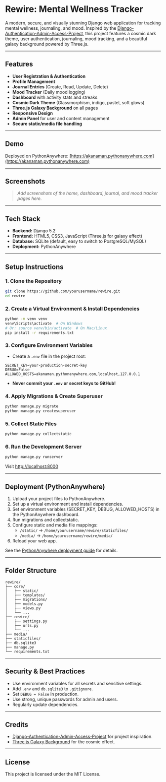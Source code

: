 # Rewire: Mental Wellness Tracker

A modern, secure, and visually stunning Django web application for tracking mental wellness, journaling, and mood. Inspired by the [Django-Authentication-Admin-Access-Project](https://github.com/msoni6620/Django-Authentication-Admin-Access-Project), this project features a cosmic dark theme, user authentication, journaling, mood tracking, and a beautiful galaxy background powered by Three.js.

---

## Features

- **User Registration & Authentication**
- **Profile Management**
- **Journal Entries** (Create, Read, Update, Delete)
- **Mood Tracker** (Daily mood logging)
- **Dashboard** with activity stats and streaks
- **Cosmic Dark Theme** (Glassmorphism, indigo, pastel, soft glows)
- **Three.js Galaxy Background** on all pages
- **Responsive Design**
- **Admin Panel** for user and content management
- **Secure static/media file handling**

---

## Demo

Deployed on PythonAnywhere: [https://akanaman.pythonanywhere.com](https://akanaman.pythonanywhere.com)

---

## Screenshots

> _Add screenshots of the home, dashboard, journal, and mood tracker pages here._

---

## Tech Stack

- **Backend:** Django 5.2
- **Frontend:** HTML5, CSS3, JavaScript (Three.js for galaxy effect)
- **Database:** SQLite (default, easy to switch to PostgreSQL/MySQL)
- **Deployment:** PythonAnywhere

---

## Setup Instructions

### 1. Clone the Repository

```bash
git clone https://github.com/yourusername/rewire.git
cd rewire
```

### 2. Create a Virtual Environment & Install Dependencies

```bash
python -m venv venv
venv\Scripts\activate  # On Windows
# Or: source venv/bin/activate  # On Mac/Linux
pip install -r requirements.txt
```

### 3. Configure Environment Variables

- Create a `.env` file in the project root:

```
SECRET_KEY=your-production-secret-key
DEBUG=False
ALLOWED_HOSTS=akanaman.pythonanywhere.com,localhost,127.0.0.1
```

- **Never commit your `.env` or secret keys to GitHub!**

### 4. Apply Migrations & Create Superuser

```bash
python manage.py migrate
python manage.py createsuperuser
```

### 5. Collect Static Files

```bash
python manage.py collectstatic
```

### 6. Run the Development Server

```bash
python manage.py runserver
```

Visit [http://localhost:8000](http://localhost:8000)

---

## Deployment (PythonAnywhere)

1. Upload your project files to PythonAnywhere.
2. Set up a virtual environment and install dependencies.
3. Set environment variables (SECRET_KEY, DEBUG, ALLOWED_HOSTS) in the PythonAnywhere dashboard.
4. Run migrations and collectstatic.
5. Configure static and media file mappings:
   - `/static/` → `/home/yourusername/rewire/staticfiles/`
   - `/media/` → `/home/yourusername/rewire/media/`
6. Reload your web app.

See the [PythonAnywhere deployment guide](https://help.pythonanywhere.com/pages/DeployingDjango/) for details.

---

## Folder Structure

```
rewire/
├── core/
│   ├── static/
│   ├── templates/
│   ├── migrations/
│   ├── models.py
│   ├── views.py
│   └── ...
├── rewire/
│   ├── settings.py
│   ├── urls.py
│   └── ...
├── media/
├── staticfiles/
├── db.sqlite3
├── manage.py
└── requirements.txt
```

---

## Security & Best Practices

- Use environment variables for all secrets and sensitive settings.
- Add `.env` and `db.sqlite3` to `.gitignore`.
- Set `DEBUG = False` in production.
- Use strong, unique passwords for admin and users.
- Regularly update dependencies.

---

## Credits

- [Django-Authentication-Admin-Access-Project](https://github.com/msoni6620/Django-Authentication-Admin-Access-Project) for project inspiration.
- [Three.js Galaxy Background](https://github.com/mrdoob/three.js/) for the cosmic effect.

---

## License

This project is licensed under the MIT License.
